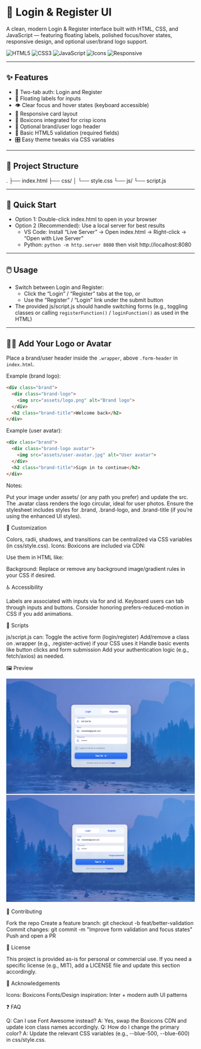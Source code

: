 # 🔐 Login & Register UI

A clean, modern Login & Register interface built with HTML, CSS, and JavaScript — featuring floating labels, polished focus/hover states, responsive design, and optional user/brand logo support.

![HTML5](https://img.shields.io/badge/HTML5-E34F26?logo=html5&logoColor=white)
![CSS3](https://img.shields.io/badge/CSS3-1572B6?logo=css3&logoColor=white)
![JavaScript](https://img.shields.io/badge/JavaScript-F7DF1E?logo=javascript&logoColor=000000)
![Icons](https://img.shields.io/badge/Icons-Boxicons-1E90FF)
![Responsive](https://img.shields.io/badge/Responsive-Yes-34D399)

---

## ✨ Features

- 🧭 Two-tab auth: Login and Register
- 📝 Floating labels for inputs
- 👁️ Clear focus and hover states (keyboard accessible)
- 📱 Responsive card layout
- 🧩 Boxicons integrated for crisp icons
- 👤 Optional brand/user logo header
- 🧪 Basic HTML5 validation (required fields)
- 🎛️ Easy theme tweaks via CSS variables

---

## 📂 Project Structure


. ├── index.html ├── css/ │ └── style.css └── js/ └── script.js

---

## 🚀 Quick Start

- Option 1: Double-click index.html to open in your browser
- Option 2 (Recommended): Use a local server for best results
  - VS Code: Install “Live Server” → Open index.html → Right-click → “Open with Live Server”
  - Python: `python -m http.server 8080` then visit http://localhost:8080

---

## 🖱️ Usage

- Switch between Login and Register:
  - Click the “Login” / “Register” tabs at the top, or
  - Use the “Register” / “Login” link under the submit button
- The provided js/script.js should handle switching forms (e.g., toggling classes or calling `registerFunction()` / `loginFunction()` as used in the HTML)

---

## 🧑‍🎨 Add Your Logo or Avatar

Place a brand/user header inside the `.wrapper`, above `.form-header` in `index.html`.

Example (brand logo):
```html
<div class="brand">
  <div class="brand-logo">
    <img src="assets/logo.png" alt="Brand logo">
  </div>
  <h2 class="brand-title">Welcome back</h2>
</div>
```

Example (user avatar):
```html
<div class="brand">
  <div class="brand-logo avatar">
    <img src="assets/user-avatar.jpg" alt="User avatar">
  </div>
  <h2 class="brand-title">Sign in to continue</h2>
</div>
```
Notes:

Put your image under assets/ (or any path you prefer) and update the src.
The .avatar class renders the logo circular, ideal for user photos.
Ensure the stylesheet includes styles for .brand, .brand-logo, and .brand-title (if you’re using the enhanced UI styles).

🎨 Customization

Colors, radii, shadows, and transitions can be centralized via CSS variables (in css/style.css).
Icons: Boxicons are included via CDN:
<link href="https://unpkg.com/boxicons@2.1.4/css/boxicons.min.css" rel="stylesheet">

Use them in HTML like:
<i class="bx bx-envelope"></i>
<i class="bx bx-lock-alt"></i>
<i class="bx bx-user"></i>

Background: Replace or remove any background image/gradient rules in your
CSS if desired.

♿ Accessibility

Labels are associated with inputs via for and id.
Keyboard users can tab through inputs and buttons.
Consider honoring prefers-reduced-motion in CSS if you add animations.

🧰 Scripts

js/script.js can:
Toggle the active form (login/register)
Add/remove a class on .wrapper (e.g., .register-active) if your CSS uses it
Handle basic events like button clicks and form submission
Add your authentication logic (e.g., fetch/axios) as needed.

🖼️ Preview

![image](https://github.com/MdSaifAli063/Login-Register-UI/blob/8b116218cd8637c3cb2fa8729e3ae9b3d97ef82e/Screenshot%202025-09-13%20014449.png)
![image](https://github.com/MdSaifAli063/Login-Register-UI/blob/fee633c0c5cf603380553214d3c6e641b300882a/Screenshot%202025-09-13%20014254.png)


🤝 Contributing

Fork the repo
Create a feature branch: git checkout -b feat/better-validation
Commit changes: git commit -m "Improve form validation and focus states"
Push and open a PR

📄 License

This project is provided as-is for personal or commercial use. If you need a specific license (e.g., MIT), add a LICENSE file and update this section accordingly.

🙏 Acknowledgements

Icons: Boxicons
Fonts/Design inspiration: Inter + modern auth UI patterns

❓ FAQ

Q: Can I use Font Awesome instead?
A: Yes, swap the Boxicons CDN and update icon class names accordingly.
Q: How do I change the primary color?
A: Update the relevant CSS variables (e.g., --blue-500, --blue-600) in css/style.css.
